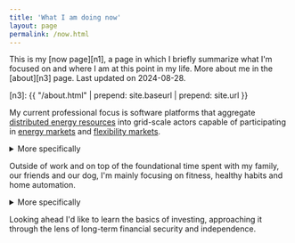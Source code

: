 ```yaml
---
title: 'What I am doing now'
layout: page
permalink: /now.html
---
```


<aside markdown="1">
This is my [now page][n1], a page in which I briefly summarize what I'm focused
on and where I am at this point in my life. More about me in the [about][n3]
page. Last updated on <time datetime="2024-08-28">2024-08-28</time>. 
</aside>

[n1]: https://nownownow.com/about
[n2]: https://sive.rs/nowff
[n3]: {{ "/about.html" | prepend: site.baseurl | prepend: site.url }}

My current professional focus is software platforms that aggregate
[distributed energy resources][DER] into grid-scale actors capable
of participating in [energy markets] and [flexibility markets].

<details markdown="1">
<summary>More specifically</summary>
I focus on [Virtual Power Plant]
(VPP) platforms that aggregate fleets of [EV charging station]s, leveraging
advanced features such as _smart charging_ and [Vehicle-to-Grid] (V2G)
capabilities to better meet the energy and flexibility demands generated by
market players such [TSO]s, [DSO]s and [electricity producer]s. I mostly work
behind the scenes, ranging from [OCPP] gateways to fleet-wide control loops.
</details>

Outside of work and on top of the foundational time spent with my family, our
friends and our dog, I'm mainly focusing on fitness, healthy habits and home
automation.

<details markdown="1">
<summary>More specifically</summary>
I'm currently working on:

- Exploring local-first architectures for [home automation] through the
  [Homie MQTT convention].
- Crafting a wireless charging station that encourages spending more time
  away from our mobile devices.
- Developing a daily, sustainable, low-equipment [strength training] routine
  and incorporating more movement into my life ([sport climbing], [bouldering]
  and perhaps tennis). Interested? [Check it out!][routine].
</details>

Looking ahead I'd like to learn the basics of investing, approaching it through
the lens of long-term financial security and independence.

[EV charging station]: https://en.wikipedia.org/wiki/Charging_station
[Virtual Power Plant]: https://en.wikipedia.org/wiki/Virtual_power_plant
[energy markets]: https://en.wikipedia.org/wiki/Energy_market
[flexibility markets]: https://en.wikipedia.org/wiki/Local_flexibility_markets
[Vehicle-to-Grid]: https://en.wikipedia.org/wiki/Vehicle-to-grid
[OCPP]: https://en.wikipedia.org/wiki/Open_Charge_Point_Protocol
[home automation]: https://en.wikipedia.org/wiki/Home_automation
[Homie MQTT convention]: https://homieiot.github.io
[calisthenics]: https://en.wikipedia.org/wiki/Calisthenics
[strength training]: https://en.wikipedia.org/wiki/Strength_training
[DER]: https://en.wikipedia.org/wiki/Distributed_generation
[sport climbing]: https://en.wikipedia.org/wiki/Sport_climbing
[bouldering]: https://en.wikipedia.org/wiki/Bouldering
[TSO]: https://en.wikipedia.org/wiki/Transmission_system_operator
[DSO]: https://en.wikipedia.org/wiki/Distribution_network_operator
[electricity producer]: https://en.wikipedia.org/wiki/Electricity_generation
[routine]: https://github.com/jacoscaz/fitness-routine/
